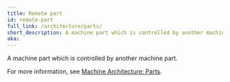 ```yaml
---
title: Remote part
id: remote-part
full_link: /architecture/parts/
short_description: A machine part which is controlled by another machine part.
aka:
---
```


A machine part which is controlled by another machine part.

For more information, see [Machine Architecture: Parts](/architecture/parts/).
